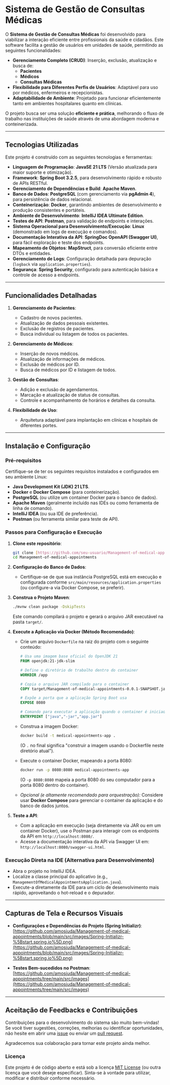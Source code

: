 # Sistema de Gestão de Consultas Médicas

O **Sistema de Gestão de Consultas Médicas** foi desenvolvido para viabilizar a interação eficiente entre profissionais da saúde e cidadãos. Este software facilita a gestão de usuários em unidades de saúde, permitindo as seguintes funcionalidades:

* **Gerenciamento Completo (CRUD)**: Inserção, exclusão, atualização e busca de:
    * **Pacientes**
    * **Médicos**
    * **Consultas Médicas**
* **Flexibilidade para Diferentes Perfis de Usuários**: Adaptável para uso por médicos, enfermeiros e recepcionistas.
* **Adaptabilidade de Ambiente**: Projetado para funcionar eficientemente tanto em ambientes hospitalares quanto em clínicas.

O projeto busca ser uma solução **eficiente e prática**, melhorando o fluxo de trabalho nas instituições de saúde através de uma abordagem moderna e conteinerizada.

---

## Tecnologias Utilizadas

Este projeto é construído com as seguintes tecnologias e ferramentas:

* **Linguagem de Programação**: **JavaSE 21 LTS** (Versão atualizada para maior suporte e otimização).
* **Framework**: **Spring Boot 3.2.5**, para desenvolvimento rápido e robusto de APIs RESTful.
* **Gerenciamento de Dependências e Build**: **Apache Maven**.
* **Banco de Dados**: **PostgreSQL** (com gerenciamento via **pgAdmin 4**), para persistência de dados relacional.
* **Conteinerização**: **Docker**, garantindo ambientes de desenvolvimento e produção consistentes e portáteis.
* **Ambiente de Desenvolvimento**: **IntelliJ IDEA Ultimate Edition**.
* **Testes de API**: **Postman**, para validação de endpoints e interações.
* **Sistema Operacional para Desenvolvimento/Execução**: **Linux** (demonstrado em logs de execução e comandos).
* **Documentação Interativa da API**: **SpringDoc OpenAPI (Swagger UI)**, para fácil exploração e teste dos endpoints.
* **Mapeamento de Objetos**: **MapStruct**, para conversão eficiente entre DTOs e entidades.
* **Gerenciamento de Logs**: Configuração detalhada para depuração (`logback` via `application.properties`).
* **Segurança**: **Spring Security**, configurado para autenticação básica e controle de acesso a endpoints.

---

## Funcionalidades Detalhadas

1.  **Gerenciamento de Pacientes**:
    * Cadastro de novos pacientes.
    * Atualização de dados pessoais existentes.
    * Exclusão de registros de pacientes.
    * Busca individual ou listagem de todos os pacientes.

2.  **Gerenciamento de Médicos**:
    * Inserção de novos médicos.
    * Atualização de informações de médicos.
    * Exclusão de médicos por ID.
    * Busca de médicos por ID e listagem de todos.

3.  **Gestão de Consultas**:
    * Adição e exclusão de agendamentos.
    * Marcação e atualização de status de consultas.
    * Controle e acompanhamento de horários e detalhes da consulta.

4.  **Flexibilidade de Uso**:
    * Arquitetura adaptável para implantação em clínicas e hospitais de diferentes portes.

---

## Instalação e Configuração

### Pré-requisitos

Certifique-se de ter os seguintes requisitos instalados e configurados em seu ambiente Linux:

* **Java Development Kit (JDK) 21 LTS**.
* **Docker** e **Docker Compose** (para conteinerização).
* **PostgreSQL** (ou utilize um container Docker para o banco de dados).
* **Apache Maven** (geralmente incluído nas IDEs ou como ferramenta de linha de comando).
* **IntelliJ IDEA** (ou sua IDE de preferência).
* **Postman** (ou ferramenta similar para teste de API).

### Passos para Configuração e Execução

1.  **Clone este repositório**:
    ```bash
    git clone [https://github.com/seu-usuario/Management-of-medical-appointments.git](https://github.com/seu-usuario/Management-of-medical-appointments.git)
    cd Management-of-medical-appointments
    ```

2.  **Configuração do Banco de Dados**:
    * Certifique-se de que sua instância PostgreSQL está em execução e configurada conforme `src/main/resources/application.properties` (ou configure-a via Docker Compose, se preferir).

3.  **Construa o Projeto Maven**:
    ```bash
    ./mvnw clean package -DskipTests
    ```
    Este comando compilará o projeto e gerará o arquivo JAR executável na pasta `target/`.

4.  **Execute a Aplicação via Docker (Método Recomendado)**:
    * Crie um arquivo `Dockerfile` na raiz do projeto com o seguinte conteúdo:
        ```dockerfile
        # Usa uma imagem base oficial do OpenJDK 21
        FROM openjdk:21-jdk-slim

        # Define o diretório de trabalho dentro do container
        WORKDIR /app

        # Copia o arquivo JAR compilado para o container
        COPY target/Management-of-medical-appointments-0.0.1-SNAPSHOT.jar app.jar

        # Expõe a porta que a aplicação Spring Boot usa
        EXPOSE 8080

        # Comando para executar a aplicação quando o container é iniciado
        ENTRYPOINT ["java","-jar","app.jar"]
        ```
    * Construa a imagem Docker:
        ```bash
        docker build -t medical-appointments-app .
        ```
        (O `.` no final significa "construir a imagem usando o Dockerfile neste diretório atual").

    * Execute o container Docker, mapeando a porta 8080:
        ```bash
        docker run -p 8080:8080 medical-appointments-app
        ```
        (O `-p 8080:8080` mapeia a porta 8080 do seu computador para a porta 8080 dentro do container).

    * *Opcional (e altamente recomendado para orquestração):* Considere usar **Docker Compose** para gerenciar o container da aplicação e do banco de dados juntos.

5.  **Teste a API**:
    * Com a aplicação em execução (seja diretamente via JAR ou em um container Docker), use o Postman para interagir com os endpoints da API em `http://localhost:8080/`.
    * Acesse a documentação interativa da API via Swagger UI em: `http://localhost:8080/swagger-ui.html`.

### Execução Direta na IDE (Alternativa para Desenvolvimento)

* Abra o projeto no IntelliJ IDEA.
* Localize a classe principal do aplicativo (e.g., `ManagementOfMedicalAppointmentsApplication.java`).
* Execute-a diretamente da IDE para um ciclo de desenvolvimento mais rápido, aproveitando o hot-reload e o depurador.

---

## Capturas de Tela e Recursos Visuais

-   **Configurações e Dependências do Projeto (Spring Initializr)**:
    [https://github.com/amosjuda/Management-of-medical-appointments/blob/main/src/images/Spring-Initializr-%5Bstart.spring.io%5D.png](https://github.com/amosjuda/Management-of-medical-appointments/blob/main/src/images/Spring-Initializr-%5Bstart.spring.io%5D.png)

-   **Testes Bem-sucedidos no Postman**:
    [https://github.com/amosjuda/Management-of-medical-appointments/tree/main/src/images](https://github.com/amosjuda/Management-of-medical-appointments/tree/main/src/images)

---

## Aceitação de Feedbacks e Contribuições

Contribuições para o desenvolvimento do sistema são muito bem-vindas!
Se você tiver sugestões, correções, melhorias ou identificar oportunidades, não hesite em abrir uma [issue](https://github.com/amosjuda/Management-of-medical-appointments/issues) ou enviar um [pull request](https://github.com/amosjuda/Management-of-medical-appointments/pulls).

Agradecemos sua colaboração para tornar este projeto ainda melhor.

### Licença

Este projeto é de código aberto e está sob a licença [MIT License](https://opensource.org/licenses/MIT) (ou outra licença que você deseje especificar). Sinta-se à vontade para utilizar, modificar e distribuir conforme necessário.
